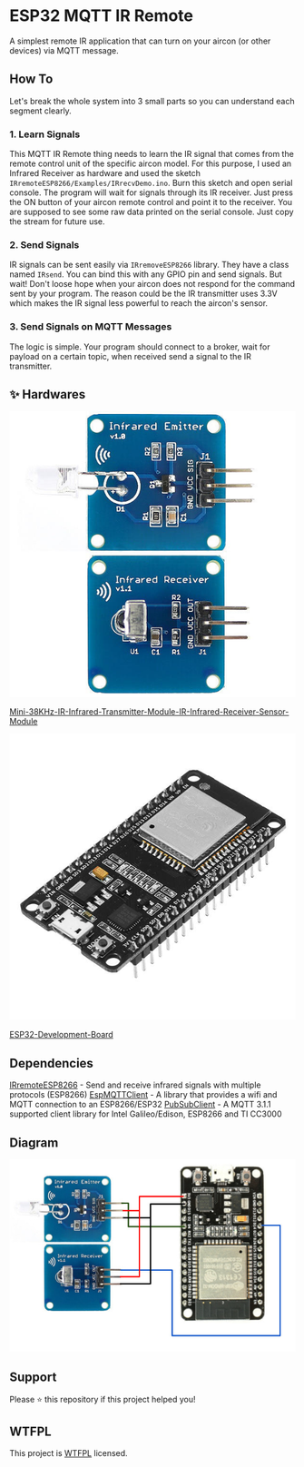 # ESP32 MQTT IR Remote

A simplest remote IR application that can turn on your aircon (or other devices) via MQTT message.

## How To

Let's break the whole system into 3 small parts so you can understand each segment clearly.

### 1. Learn Signals

This MQTT IR Remote thing needs to learn the IR signal that comes from the remote control unit of the specific aircon model. For this purpose, I used an Infrared Receiver as hardware and used the sketch `IRremoteESP8266/Examples/IRrecvDemo.ino`. Burn this sketch and open serial console. The program will wait for signals through its IR receiver. Just press the ON button of your aircon remote control and point it to the receiver. You are supposed to see some raw data printed on the serial console. Just copy the stream for future use.

### 2. Send Signals

IR signals can be sent easily via `IRremoveESP8266` library. They have a class named `IRsend`. You can bind this with any GPIO pin and send signals. But wait! Don't loose hope when your aircon does not respond for the command sent by your program. The reason could be the IR transmitter uses 3.3V which makes the IR signal less powerful to reach the aircon's sensor.

### 3. Send Signals on MQTT Messages

The logic is simple. Your program should connect to a broker, wait for payload on a certain topic, when received send a signal to the IR transmitter.

## ✨ Hardwares

![Mini-38KHz-IR-Infrared-Transmitter-Module-IR-Infrared-Receiver-Sensor-Module](img/ir-rx-tx.jpg)

[Mini-38KHz-IR-Infrared-Transmitter-Module-IR-Infrared-Receiver-Sensor-Module](https://sea.banggood.com/Mini-38KHz-IR-Infrared-Transmitter-Module-IR-Infrared-Receiver-Sensor-Module-For-Arduino-RPI-STM32-p-1066428.html)

![ESP32-Development-Board](img/esp32s.jpg)

[ESP32-Development-Board](https://sea.banggood.com/ESP32-Development-Board-WiFibluetooth-Ultra-Low-Power-Consumption-Dual-Cores-ESP-32-ESP-32S-Board-p-1109512.html)

## Dependencies

[IRremoteESP8266](https://github.com/markszabo/IRremoteESP8266.git) - Send and receive infrared signals with multiple protocols (ESP8266)
[EspMQTTClient](https://github.com/plapointe6/EspMQTTClient) - A library that provides a wifi and MQTT connection to an ESP8266/ESP32
[PubSubClient](https://github.com/knolleary/pubsubclient.git) - A MQTT 3.1.1 supported client library for Intel Galileo/Edison, ESP8266 and TI CC3000

## Diagram

![Diagram](img/diagram.jpg)

## Support

Please ⭐️ this repository if this project helped you!

## WTFPL

This project is [WTFPL](http://www.wtfpl.net/) licensed.
